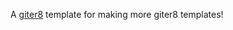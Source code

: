 A [giter8][g8] template for making more giter8 templates!

[g8]: http://github.com/n8han/giter8#readme
